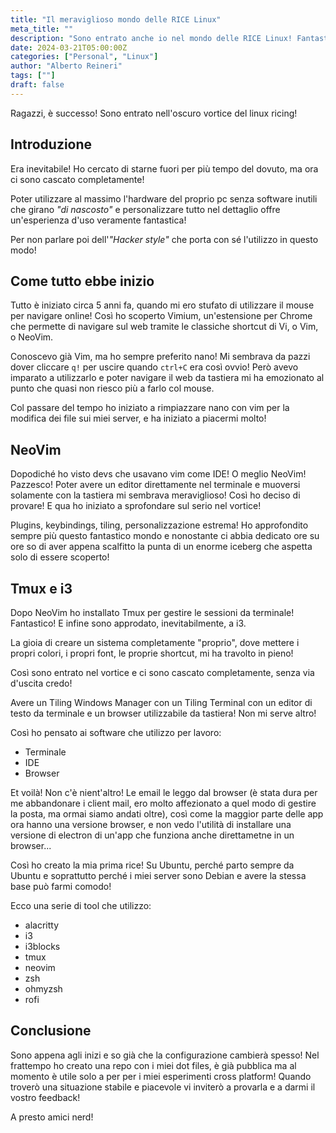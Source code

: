 ```yaml
---
title: "Il meraviglioso mondo delle RICE Linux"
meta_title: ""
description: "Sono entrato anche io nel mondo delle RICE Linux! Fantastico e senza fine!"
date: 2024-03-21T05:00:00Z
categories: ["Personal", "Linux"]
author: "Alberto Reineri"
tags: [""]
draft: false
---
```


Ragazzi, è successo! Sono entrato nell'oscuro vortice del linux ricing!

## Introduzione

Era inevitabile! Ho cercato di starne fuori per più tempo del dovuto, ma ora ci sono cascato completamente!

Poter utilizzare al massimo l'hardware del proprio pc senza software inutili che girano *"di nascosto"* e personalizzare tutto nel dettaglio offre un'esperienza d'uso veramente fantastica!

Per non parlare poi dell'*"Hacker style"* che porta con sé l'utilizzo in questo modo!

## Come tutto ebbe inizio

Tutto è iniziato circa 5 anni fa, quando mi ero stufato di utilizzare il mouse per navigare online! Così ho scoperto Vimium, un'estensione per Chrome che permette di navigare sul web tramite le classiche shortcut di Vi, o Vim, o NeoVim.

Conoscevo già Vim, ma ho sempre preferito nano! Mi sembrava da pazzi dover cliccare `q!` per uscire quando `ctrl+C` era così ovvio! Però avevo imparato a utilizzarlo e poter navigare il web da tastiera mi ha emozionato al punto che quasi non riesco più a farlo col mouse.

Col passare del tempo ho iniziato a rimpiazzare nano con vim per la modifica dei file sui miei server, e ha iniziato a piacermi molto!

## NeoVim

Dopodiché ho visto devs che usavano vim come IDE! O meglio NeoVim! Pazzesco! Poter avere un editor direttamente nel terminale e muoversi solamente con la tastiera mi sembrava meraviglioso! Così ho deciso di provare! E qua ho iniziato a sprofondare sul serio nel vortice!

Plugins, keybindings, tiling, personalizzazione estrema! Ho approfondito sempre più questo fantastico mondo e nonostante ci abbia dedicato ore su ore so di aver appena scalfitto la punta di un enorme iceberg che aspetta solo di essere scoperto!

## Tmux e i3

Dopo NeoVim ho installato Tmux per gestire le sessioni da terminale! Fantastico! E infine sono approdato, inevitabilmente, a i3.

La gioia di creare un sistema completamente "proprio", dove mettere i propri colori, i propri font, le proprie shortcut, mi ha travolto in pieno!

Così sono entrato nel vortice e ci sono cascato completamente, senza via d'uscita credo!

Avere un Tiling Windows Manager con un Tiling Terminal con un editor di testo da terminale e un browser utilizzabile da tastiera! Non mi serve altro!

Così ho pensato ai software che utilizzo per lavoro:
- Terminale
- IDE
- Browser


Et voilà! Non c'è nient'altro! Le email le leggo dal browser (è stata dura per me abbandonare i client mail, ero molto affezionato a quel modo di gestire la posta, ma ormai siamo andati oltre), così come la maggior parte delle app ora hanno una versione browser, e non vedo l'utilità di installare una versione di electron di un'app che funziona anche direttametne in un browser...

Così ho creato la mia prima rice! Su Ubuntu, perché parto sempre da Ubuntu e soprattutto perché i miei server sono Debian e avere la stessa base può farmi comodo!

Ecco una serie di tool che utilizzo:

- alacritty
- i3
- i3blocks
- tmux
- neovim
- zsh
- ohmyzsh
- rofi

## Conclusione

Sono appena agli inizi e so già che la configurazione cambierà spesso! Nel frattempo ho creato una repo con i miei dot files, è già pubblica ma al momento è utile solo a per per i miei esperimenti cross platform! Quando troverò una situazione stabile e piacevole vi inviterò a provarla e a darmi il vostro feedback!

A presto amici nerd!


